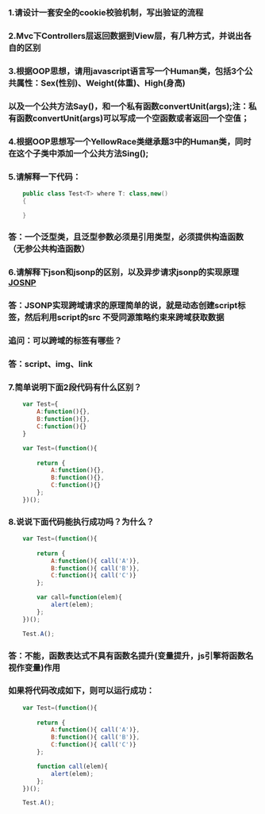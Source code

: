 ### 1.请设计一套安全的cookie校验机制，写出验证的流程

### 2.Mvc下Controllers层返回数据到View层，有几种方式，并说出各自的区别

### 3.根据OOP思想，请用javascript语言写一个Human类，包括3个公共属性：Sex(性别)、Weight(体重)、High(身高)
###   以及一个公共方法Say()，和一个私有函数convertUnit(args);注：私有函数convertUnit(args)可以写成一个空函数或者返回一个空值；

### 4.根据OOP思想写一个YellowRace类继承题3中的Human类，同时在这个子类中添加一个公共方法Sing();

### 5.请解释一下代码：
```c#
    public class Test<T> where T: class,new()
    {

    }
```
### 答：一个泛型类，且泛型参数必须是引用类型，必须提供构造函数（无参公共构造函数）

### 6.请解释下json和jsonp的区别，以及异步请求jsonp的实现原理[JOSNP](https://www.cnblogs.com/think-in-java/p/7285296.html?utm_source=itdadao&utm_medium=referral)
###   答：JSONP实现跨域请求的原理简单的说，就是动态创建script标签，然后利用script的src 不受同源策略约束来跨域获取数据
###   追问：可以跨域的标签有哪些？
###   答：script、img、link

### 7.简单说明下面2段代码有什么区别？
```js
    var Test={
        A:function(){},
        B:function(){},
        C:function(){}
    }

    var Test=(function(){
        
        return {
            A:function(){},
            B:function(){},
            C:function(){}
        };
    })();
```

### 8.说说下面代码能执行成功吗？为什么？
```js
    var Test=(function(){
        
        return {
            A:function(){ call('A')},
            B:function(){ call('B')},
            C:function(){ call('C')}
        };

        var call=function(elem){
            alert(elem);
        };
    })();

    Test.A();
```
### 答：不能，函数表达式不具有函数名提升(变量提升，js引擎将函数名视作变量)作用
### 如果将代码改成如下，则可以运行成功：
```js
    var Test=(function(){
        
        return {
            A:function(){ call('A')},
            B:function(){ call('B')},
            C:function(){ call('C')}
        };

        function call(elem){
            alert(elem);
        };
    })();

    Test.A();
```